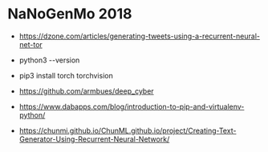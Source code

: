 NaNoGenMo 2018
==============

* https://dzone.com/articles/generating-tweets-using-a-recurrent-neural-net-tor
* python3 --version
* pip3 install torch torchvision
* https://github.com/armbues/deep_cyber
* https://www.dabapps.com/blog/introduction-to-pip-and-virtualenv-python/




* https://chunmi.github.io/ChunML.github.io/project/Creating-Text-Generator-Using-Recurrent-Neural-Network/
